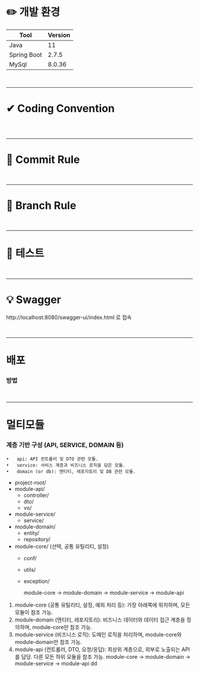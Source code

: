 # ✏️ 개발 환경 

| Tool        | Version               |
|-------------|-----------------------|
| Java        | 11                    |
| Spring Boot | 2.7.5                 |
| MySql       | 8.0.36                |

<br />

---

# ✔ Coding Convention

```

```

<br />

---

# 🙏 Commit Rule

<br />

---

# 📜 Branch Rule

<br />

---

# 🧪 테스트

<br />

---

# 💡 Swagger

http://localhost:8080/swagger-ui/index.html 로 접속

<br />

---

# 배포

### 방법

<br />

---

# 멀티모듈
### 계층 기반 구성 (API, SERVICE, DOMAIN 등)
	•	api: API 컨트롤러 및 DTO 관련 모듈.
	•	service: 서비스 계층과 비즈니스 로직을 담은 모듈.
	•	domain (or db): 엔티티, 레포지토리 및 DB 관련 모듈.

- project-root/
- module-api/
    - controller/
    - dto/
    - vo/
- module-service/
    - service/
- module-domain/
    - entity/
    - repository/
- module-core/ (선택, 공통 유틸리티, 설정)
    - conf/
    - utils/
    - exception/


      module-core -> module-domain -> module-service -> module-api
      		
1. module-core (공통 유틸리티, 설정, 예외 처리 등): 가장 아래쪽에 위치하며, 모든 모듈이 참조 가능.
2.	module-domain (엔티티, 레포지토리):
비즈니스 데이터와 데이터 접근 계층을 정의하며, module-core만 참조 가능.
3.	module-service (비즈니스 로직):
            도메인 로직을 처리하며, module-core와 module-domain만 참조 가능.
4.	module-api (컨트롤러, DTO, 요청/응답):
            최상위 계층으로, 외부로 노출되는 API를 담당. 다른 모든 하위 모듈을 참조 가능.
      module-core -> module-domain -> module-service -> module-api
      dd